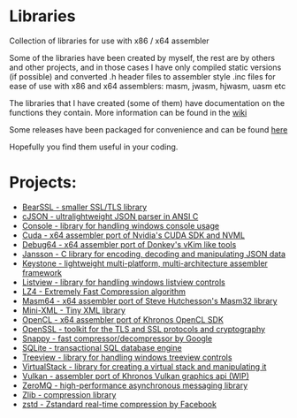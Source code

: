 # Libraries
Collection of libraries for use with x86 / x64 assembler

Some of the libraries have been created by myself, the rest are by others and other projects, and in those cases I have only compiled static versions (if possible) and converted .h header files to assembler style .inc files for ease of use with x86 and x64 assemblers: masm, jwasm, hjwasm, uasm etc

The libraries that I have created (some of them) have documentation on the functions they contain. More information can be found in the [wiki](https://github.com/mrfearless/libraries/wiki)

Some releases have been packaged for convenience and can be found [here](https://github.com/mrfearless/libraries/releases)

Hopefully you find them useful in your coding.

# Projects:

- [BearSSL - smaller SSL/TLS library](https://github.com/mrfearless/libraries/tree/master/BearSSL)
- [cJSON - ultralightweight JSON parser in ANSI C](https://github.com/mrfearless/libraries/tree/master/cJSON)
- [Console - library for handling windows console usage](https://github.com/mrfearless/libraries/tree/master/Console)
- [Cuda - x64 assembler port of Nvidia's CUDA SDK and NVML](https://github.com/mrfearless/libraries/tree/master/Cuda)
- [Debug64 - x64 assembler port of Donkey's vKim like tools](https://github.com/mrfearless/libraries/tree/master/Debug64)
- [Jansson - C library for encoding, decoding and manipulating JSON data](https://github.com/mrfearless/libraries/tree/master/Jansson)
- [Keystone - lightweight multi-platform, multi-architecture assembler framework](https://github.com/mrfearless/libraries/tree/master/Keystone)
- [Listview - library for handling windows listview controls](https://github.com/mrfearless/libraries/tree/master/Listview)
- [LZ4 - Extremely Fast Compression algorithm](https://github.com/mrfearless/libraries/tree/master/LZ4)
- [Masm64 - x64 assembler port of Steve Hutchesson's Masm32 library](https://github.com/mrfearless/libraries/tree/master/Masm64)
- [Mini-XML - Tiny XML library](https://github.com/mrfearless/libraries/tree/master/Mini-XML)
- [OpenCL - x64 assembler port of Khronos OpenCL SDK](https://github.com/mrfearless/libraries/tree/master/OpenCL)
- [OpenSSL - toolkit for the TLS and SSL protocols and cryptography](https://github.com/mrfearless/libraries/tree/master/OpenSSL)
- [Snappy - fast compressor/decompressor by Google](https://github.com/mrfearless/libraries/tree/master/Snappy)
- [SQLite - transactional SQL database engine](https://github.com/mrfearless/libraries/tree/master/SQLite)
- [Treeview - library for handling windows treeview controls](https://github.com/mrfearless/libraries/tree/master/Treeview)
- [VirtualStack - library for creating a virtual stack and manipulating it](https://github.com/mrfearless/libraries/tree/master/VirtualStack)
- [Vulkan - assembler port of Khronos Vulkan graphics api (WIP)](https://github.com/mrfearless/libraries/tree/master/Vulkan)
- [ZeroMQ - high-performance asynchronous messaging library](https://github.com/mrfearless/libraries/tree/master/ZeroMQ)
- [Zlib - compression library](https://github.com/mrfearless/libraries/tree/master/Zlib)
- [zstd - Zstandard real-time compression by Facebook](https://github.com/mrfearless/libraries/tree/master/zstd)